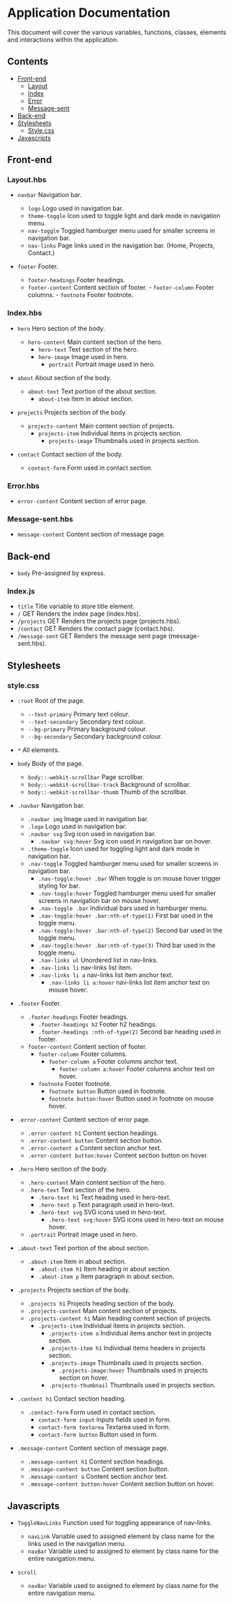 # Application Documentation

This document will cover the various variables, functions, classes, elements and interactions within the application.

## Contents

- [Front-end](#front-end)
  - [Layout](#layout.hbs)
  - [Index](#index.hbs)
  - [Error](#error.hbs)
  - [Message-sent](#message-sent.hbs)
- [Back-end](#back-end)
- [Stylesheets](#stylesheets)
  - [Style.css](#style.hbs)
- [Javascripts](#javascripts)

## Front-end

### Layout.hbs

- `navbar` Navigation bar.
	- `logo` Logo used in navigation bar.
	- `theme-toggle` Icon used to toggle light and dark mode in navigation menu.
	- `nav-toggle` Toggled hamburger menu used for smaller screens in navigation bar.
	- `nav-links` Page links used in the navigation bar. (Home, Projects, Contact.)

- `footer` Footer.
	- `footer-headings` Footer headings.
	- `footer-content` Content section of footer.
			- `footer-column` Footer columns.
			- `footnote` Footer footnote.
	

### Index.hbs

- `hero` Hero section of the body.
  - `hero-content` Main content section of the hero.
    - `hero-text` Text section of the hero.
    - `hero-image` Image used in hero.
      - `portrait` Portrait image used in hero.

- `about` About section of the body.
  - `about-text` Text portion of the about section.
    - `about-item` Item in about section.

- `projects` Projects section of the body.
  - `projects-content` Main content section of projects.
    - `projects-item` Individual items in projects section.
      - `projects-image` Thumbnails used in projects section.

- `contact` Contact section of the body.
  - `contact-form` Form used in contact section.

### Error.hbs

- `error-content` Content section of error page.

### Message-sent.hbs

- `message-content` Content section of message page.

## Back-end

- `body` Pre-assigned by express.

### Index.js

- `title` Title variable to store title element.
- `/` GET Renders the index page (index.hbs).
- `/projects` GET Renders the projects page (projects.hbs).
- `/contact` GET Renders the contact page (contact.hbs).
- `/message-sent` GET Renders the message sent page (message-sent.hbs).

## Stylesheets

### style.css

- `:root` Root of the page.
  - `--text-primary` Primary text colour.
  - `--text-secondary` Secondary text colour.
  - `--bg-primary` Primary background colour.
  - `--bg-secondary` Secondary background colour.

- `*` All elements.

- `body` Body of the page.
  - `body::-webkit-scrollbar` Page scrollbar.
  - `body::-webkit-scrollbar-track` Background of scrollbar.
  - `body::-webkit-scrollbar-thumb` Thumb of the scrollbar.

- `.navbar` Navigation bar.
  - `.navbar img` Image used in navigation bar.
  - `.logo` Logo used in navigation bar.
  - `.navbar svg` Svg icon used in navigation bar.
	  - `.navbar svg:hover` Svg icon used in navigation bar on hover.
  - `.theme-toggle` Icon used for toggling light and dark mode in navigation bar.
  - `.nav-toggle` Toggled hamburger menu used for smaller screens in navigation bar.
    - `.nav-toggle:hover .bar` When toggle is on mouse hover trigger styling for bar.
    - `.nav-toggle:hover` Toggled hamburger menu used for smaller screens in navigation bar on mouse hover.
    - `.nav-toggle .bar` Individual bars used in hamburger menu.
    - `.nav-toggle:hover .bar:nth-of-type(1)` First bar used in the toggle menu.
    - `.nav-toggle:hover .bar:nth-of-type(2)` Second bar used in the toggle menu.
    - `.nav-toggle:hover .bar:nth-of-type(3)` Third bar used in the toggle menu.
    - `.nav-links ul` Unordered list in nav-links.
    - `.nav-links li` nav-links list item.
    - `.nav-links li a` nav-links list item anchor text.
      - `.nav-links li a:hover` nav-links list item anchor text on mouse hover.

- `.footer` Footer.
  - `.footer-headings` Footer headings. 
    - `.footer-headings h2` Footer h2 headings.
    - `.footer-headings :nth-of-type(2)` Second bar heading used in footer.
  - `footer-content` Content section of footer.
    - `footer-column` Footer columns.
      - `footer-column a` Footer columns anchor text.
        - `footer-column a:hover` Footer columns anchor text on hover.
    - `footnote` Footer footnote. 
      - `footnote button` Button used in footnote.
      - `footnote button:hover` Button used in footnote on mouse hover.

- `.error-content` Content section of error page.
  - `.error-content h1` Content section headings.
  - `.error-content button` Content section button.
  - `.error-content a` Content section anchor text.
  - `.error-content button:hover` Content section button on hover.

- `.hero` Hero section of the body.
  - `.hero-content` Main content section of the hero.
  - `.hero-text` Text section of the hero.
    - `.hero-text h1` Text heading used in hero-text.
    - `.hero-text p` Text paragraph used in hero-text.
    - `.hero-text svg` SVG icons used in hero-text.
      - `.hero-text svg:hover` SVG icons used in hero-text on mouse hover.
  - `.portrait` Portrait image used in hero.

- `.about-text` Text portion of the about section.
  - `.about-item` Item in about section.
    - `.about-item h1` Item heading in about section.
    - `.about-item p` Item paragraph in about section.

- `.projects` Projects section of the body.
  - `.projects h1` Projects heading section of the body.
  - `.projects-content` Main content section of projects.
  - `.projects-content h1` Main heading content section of projects.
    - `.projects-item` Individual items in projects section.
      - `.projects-item a` Individual items anchor text in projects section.
      - `.projects-item h1` Individual items headers in projects section. 
      - `.projects-image` Thumbnails used in projects section.
        - `.projects-image:hover` Thumbnails used in projects section on hover.
      - `.projects-thumbnail` Thumbnails used in projects section.

- `.content h1` Contact section heading.
  - `.contact-form` Form used in contact section.
    - `contact-form input` Inputs fields used in form.
    - `contact-form textarea` Textarea used in form.
    - `contact-form button` Button used in form.

- `.message-content` Content section of message page.
  - `.message-content h1` Content section headings.
  - `.message-content button` Content section button.
  - `.message-content a` Content section anchor text.
  - `.message-content button:hover` Content section button on hover.


## Javascripts
- `ToggleNavLinks` Function used for toggling appearance of nav-links.
  - `navLink` Variable used to assigned element by class name for the links used in the navigation menu.
  - `navBar` Variable used to assigned to element by class name for the entire navigation menu.

- `scroll` 
    - `navBar` Variable used to assigned to element by class name for the entire navigation menu.